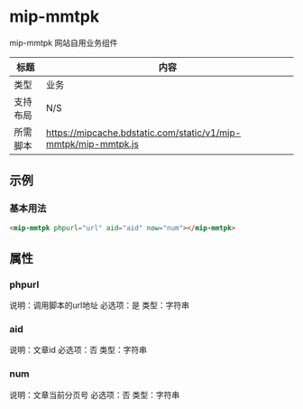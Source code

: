 # mip-mmtpk

mip-mmtpk 网站自用业务组件

标题|内容
----|----
类型|业务
支持布局|N/S
所需脚本|https://mipcache.bdstatic.com/static/v1/mip-mmtpk/mip-mmtpk.js

## 示例

### 基本用法
```html
<mip-mmtpk phpurl="url" aid="aid" now="num"></mip-mmtpk>
```

## 属性

### phpurl

说明：调用脚本的url地址
必选项：是
类型：字符串

### aid

说明：文章id
必选项：否
类型：字符串

### num

说明：文章当前分页号
必选项：否
类型：字符串
